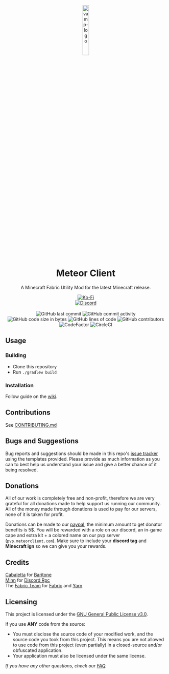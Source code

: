 
<p align="center">
<img src="https://meteorclient.com/icon.png" alt="vamp-logo" width="20%"/>
</p>

<h1 align="center">Meteor Client</h1>

<p align="center">A Minecraft Fabric Utility Mod for the latest Minecraft release.</p>

<div align="center">
    <a href="https://ko-fi.com/meteordev"><img src="https://ko-fi.com/img/githubbutton_sm.svg" alt="Ko-Fi"/></a>
    <br>
    <a href="https://discord.gg/bBGQZvd"><img src="https://img.shields.io/discord/689197705683140636?logo=discord" alt="Discord"/></a>
    <br><br>
    <img src="https://img.shields.io/github/last-commit/MeteorDevelopment/vamp" alt="GitHub last commit"/>
    <img src="https://img.shields.io/github/commit-activity/w/MeteorDevelopment/vamp" alt="GitHub commit activity"/>
    <br>
    <img src="https://img.shields.io/github/languages/code-size/MeteorDevelopment/vamp" alt="GitHub code size in bytes"/>
    <img src="https://tokei.rs/b1/github/MeteorDevelopment/vamp" alt="GitHub lines of code"/>
    <img src="https://img.shields.io/github/contributors/MeteorDevelopment/vamp" alt="GitHub contributors"/>
    <br>
    <img src="https://www.codefactor.io/repository/github/meteordevelopment/vamp/badge" alt="CodeFactor"/>
    <img src="https://circleci.com/gh/MeteorDevelopment/vamp/tree/master.svg?style=shield" alt="CircleCI"/>
</div>

## Usage

### Building
- Clone this repository
- Run `./gradlew build`

### Installation
Follow guide on the [wiki](https://github.com/MeteorDevelopment/vamp/wiki/Installation).

## Contributions
See [CONTRIBUTING.md](https://github.com/MeteorDevelopment/vamp/blob/master/CONTRIBUTING.md)

## Bugs and Suggestions
Bug reports and suggestions should be made in this repo's [issue tracker](https://github.com/MeteorDevelopment/vamp/issues) using the templates provided. Please provide as much information as you can to best help us understand your issue and give a better chance of it being resolved.

## Donations
All of our work is completely free and non-profit, therefore we are very grateful for all donations made to help support us running our community. All of the money made through donations is used to pay for our servers, none of it is taken for profit.

Donations can be made to our [paypal](https://www.paypal.me/MineGame159), the minimum amount to get donator benefits is 5$.
You will be rewarded with a role on our discord, an in-game cape and extra kit + a colored name on our pvp server (`pvp.meteorclient.com`).
Make sure to include your **discord tag** and **Minecraft ign** so we can give you your rewards.

## Credits
[Cabaletta](https://github.com/cabaletta) for [Baritone](https://github.com/cabaletta/baritone)  
[Minn](https://github.com/MinnDevelopment) for [Discord Rpc](https://github.com/MinnDevelopment/java-discord-rpc)  
The [Fabric Team](https://github.com/FabricMC) for [Fabric](https://github.com/FabricMC/fabric-loader) and [Yarn](https://github.com/FabricMC/yarn)

## Licensing
This project is licensed under the [GNU General Public License v3.0](https://www.gnu.org/licenses/gpl-3.0.en.html). 

If you use **ANY** code from the source:
- You must disclose the source code of your modified work, and the source code you took from this project. This means you are not allowed to use code from this project (even partially) in a closed-source and/or obfuscated application.
- Your application must also be licensed under the same license.


*If you have any other questions, check our [FAQ](https://github.com/MeteorDevelopment/vamp/wiki).*
